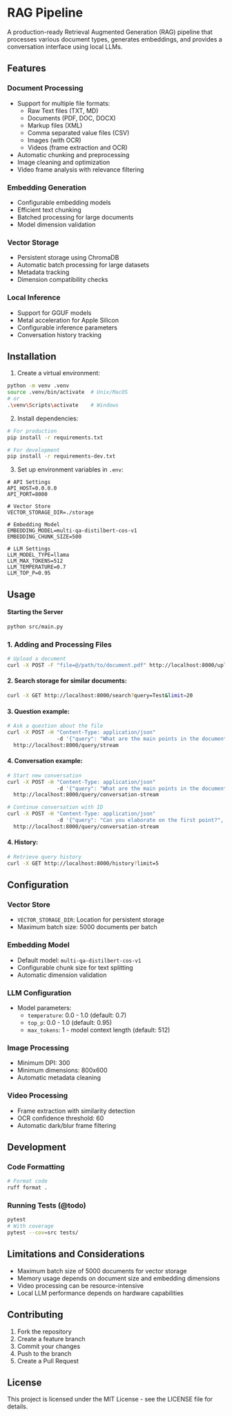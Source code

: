 # RAG Pipeline

A production-ready Retrieval Augmented Generation (RAG) pipeline that processes various document types, generates embeddings, and provides a conversation interface using local LLMs.

## Features

### Document Processing
- Support for multiple file formats:
  - Raw Text files (TXT, MD)
  - Documents (PDF, DOC, DOCX)
  - Markup files (XML)
  - Comma separated value files (CSV)
  - Images (with OCR)
  - Videos (frame extraction and OCR)
- Automatic chunking and preprocessing
- Image cleaning and optimization
- Video frame analysis with relevance filtering

### Embedding Generation
- Configurable embedding models
- Efficient text chunking
- Batched processing for large documents
- Model dimension validation

### Vector Storage
- Persistent storage using ChromaDB
- Automatic batch processing for large datasets
- Metadata tracking
- Dimension compatibility checks

### Local Inference
- Support for GGUF models
- Metal acceleration for Apple Silicon
- Configurable inference parameters
- Conversation history tracking

## Installation

1. Create a virtual environment:
```bash
python -m venv .venv
source .venv/bin/activate  # Unix/MacOS
# or
.\venv\Scripts\activate    # Windows
```

2. Install dependencies:
```bash
# For production
pip install -r requirements.txt

# For development
pip install -r requirements-dev.txt
```

3. Set up environment variables in `.env`:
```env
# API Settings
API_HOST=0.0.0.0
API_PORT=8000

# Vector Store
VECTOR_STORAGE_DIR=./storage

# Embedding Model
EMBEDDING_MODEL=multi-qa-distilbert-cos-v1
EMBEDDING_CHUNK_SIZE=500

# LLM Settings
LLM_MODEL_TYPE=llama
LLM_MAX_TOKENS=512
LLM_TEMPERATURE=0.7
LLM_TOP_P=0.95
```

## Usage

#### Starting the Server
```bash
python src/main.py
```

### 1. Adding and Processing Files

```bash
# Upload a document
curl -X POST -F "file=@/path/to/document.pdf" http://localhost:8000/upload
```

#### 2. Search storage for similar documents:

```bash 
curl -X GET http://localhost:8000/search?query=Test&limit=20
```

#### 3. Question example:

```bash 
# Ask a question about the file
curl -X POST -H "Content-Type: application/json"
                -d '{"query": "What are the main points in the document?"}'
  http://localhost:8000/query/stream
```

#### 4. Conversation example:

```bash 
# Start new conversation
curl -X POST -H "Content-Type: application/json"
                -d '{"query": "What are the main points in the document?"}'
  http://localhost:8000/query/conversation-stream

# Continue conversation with ID
curl -X POST -H "Content-Type: application/json"
                -d '{"query": "Can you elaborate on the first point?", "conversation_id": 1}'
  http://localhost:8000/query/conversation-stream
```

#### 4. History:

```bash 
# Retrieve query history
curl -X GET http://localhost:8000/history?limit=5
```

## Configuration

### Vector Store
- `VECTOR_STORAGE_DIR`: Location for persistent storage
- Maximum batch size: 5000 documents per batch

### Embedding Model
- Default model: `multi-qa-distilbert-cos-v1`
- Configurable chunk size for text splitting
- Automatic dimension validation

### LLM Configuration
- Model parameters:
  - `temperature`: 0.0 - 1.0 (default: 0.7)
  - `top_p`: 0.0 - 1.0 (default: 0.95)
  - `max_tokens`: 1 - model context length (default: 512)

### Image Processing
- Minimum DPI: 300
- Minimum dimensions: 800x600
- Automatic metadata cleaning

### Video Processing
- Frame extraction with similarity detection
- OCR confidence threshold: 60
- Automatic dark/blur frame filtering

## Development

### Code Formatting
```bash
# Format code
ruff format .
```

### Running Tests (@todo)
```bash
pytest
# With coverage
pytest --cov=src tests/
```

## Limitations and Considerations

- Maximum batch size of 5000 documents for vector storage
- Memory usage depends on document size and embedding dimensions
- Video processing can be resource-intensive
- Local LLM performance depends on hardware capabilities

## Contributing

1. Fork the repository
2. Create a feature branch
3. Commit your changes
4. Push to the branch
5. Create a Pull Request

## License

This project is licensed under the MIT License - see the LICENSE file for details.
